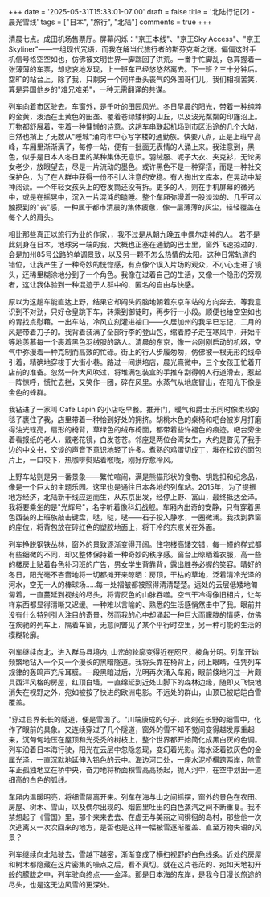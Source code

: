 +++
date = '2025-05-31T15:33:01-07:00'
draft = false
title = '北陆行记[2] - 晨光雪线'
tags = ["日本", "旅行", "北陆"]
comments = true
+++

清晨七点。成田机场售票厅。屏幕闪烁："京王本线"、"京王Sky Access"、"京王Skyliner"——一组现代咒语，而我在解当代旅行者的斯芬克斯之谜。偏偏这时手机信号格空空如也，仿佛被文明世界一脚踹回了洪荒。一番手忙脚乱，总算握着一张薄薄的车票，却悲哀地发现，上一班车已经悠悠然离去。下一班？三十分钟后。空旷的站台上，除了我，只剩另一个同样垂头丧气的外国哥们儿，我们相视苦笑，算是异国他乡的"难兄难弟"，一种无需翻译的共谋。

列车向着市区驶去。车窗外，是千叶的田园风光。冬日早晨的阳光，带着一种纯粹的金黄，泼洒在土黄色的田垄、覆着苍绿矮树的山丘，以及波光粼粼的印旛沼上。万物都舒展着，带着一种慵懒的诗意。这趟车串联起机场到市区沿途的几个大站，自然也捎上了无数从"睡城"涌向市中心写字楼的通勤族。快要八点，正是上班早高峰，车厢里渐渐满了，每停一站，便有一批面无表情的人涌上来。我注意到，黑色，似乎是日本人冬日里的某种集体无意识。羽绒服、呢子大衣、夹克衫，无论男女老少，放眼望去，尽是一片流动的墨色。或许黑色不是一种穿搭，而是一种社交保护色，为了在人群中获得一份不引人注意的安稳。有人掏出文库本，在晃动中凝神阅读。一个年轻女孩头上的卷发筒还没有拆。更多的人，则在手机屏幕的微光中，或是在摇晃中，沉入一片混沌的瞌睡。整个车厢弥漫着一股淡淡的、几乎可以触摸到的"丧"感，一种属于都市清晨的集体疲惫，像一层薄薄的灰尘，轻轻覆盖在每个人的肩头。

相比那些真正以旅行为业的作家，，我不过是从朝九晚五中偶尔走神的人。
若不是此刻身在日本，地球另一端的我，大概也正塞在通勤的巴士里，窗外飞速掠过的，会是加州85号公路的单调景致，以及另一颗不怎么热情的太阳。这种日常轨道的错位，让我产生了一种奇妙的恍惚感，有点像个误入片场的观众，不小心走进了镜头，还稀里糊涂地分到了一个角色。我像在过着自己的生活，又像一个隐形的旁观者，这让我体验到一种混迹于人群中的、匿名的自由与快感。

原以为这趟车能直达上野，结果它却闷头闷脑地朝着东京车站的方向奔去。等我意识到不对劲，只好仓皇跳下车，转乘到御徒町，再步行一小段。顺便也给空空如也的胃找点慰藉。一出车站，冷风立刻灌进袖口——久居加州的我早已忘记，二月的风是带着刀子的。我背着装满了全部行李的登山包，缩着脖子走在寒风中，开始平等地羡慕每一个裹着黑色羽绒服的路人。清晨的东京，像一台刚刚启动的机器，空气中弥漫着一种克制而高效的忙碌。街上的行人步履匆匆，仿佛被一根无形的线牵引着，精确地穿梭于大街小巷。路过一间烘培店，晨光熹微中，三个女孩正忙着开店前的准备。忽然一阵大风吹过，将堆满包装盒的手推车刮得朝人行道滑去，惹起一阵惊呼，慌忙去拦，又笑作一团，碎在风里。水蒸气从地底冒出，在阳光下像是金色的蜂群。

我钻进了一家叫 Cafe Lapin 的小店吃早餐。推开门，暖气和爵士乐同时像柔软的毯子裹住了我，店里带着一种恰到好处的拥挤。胡桃木色的桌椅和吧台被岁月打磨得油光锃亮，扇形的椅背，草绿色的绒布椅面，都带着些许褪色的痕迹。吧台旁坐着看报纸的老人，戴老花镜，白发苍苍。邻座是两位台湾女生，大约是瞥见了我手边的中文书，交谈的声音下意识地轻了许多。煮熟的鸡蛋切成丁，堆在松软的面包片上，一口咬下，热咖啡熨贴着喉咙，刚好疗愈冷风。

上野车站则是另一番景象——繁忙喧闹，满是熊猫形状的食物、钥匙扣和纪念品，像是一个巨大的主题乐园。这里也是通往日本各地的列车站。2015年，为了提振地方经济，北陆新干线应运而生，从东京出发，经停上野、富山，最终抵达金泽。我将要乘坐的是"光辉号"，名字听着像科幻战舰。车厢内出奇的安静，只有穿着黑色西装的上班族敲击键盘，哒，哒，哒——石子投入静水，一圈微澜。我找到靠窗的座位，将背包放在砖红色的塑胶地面上，将干冷的东京关在外面。

列车挣脱钢铁丛林，窗外的景致逐渐变得开阔。住宅楼高矮交错，每一幢的样式都有些细微的不同，却又整体保持着一种奇妙的秩序感。窗台上晾晒着衣服，高一些的楼房上贴着各色补习班的广告，男女学生背靠背，露出胜券必握的笑容。晴好的冬日，阳光毫不吝啬地将一切都摊开来晾晒：房顶，干枯的草地，泛着清冷光泽的河水，空无一人的棒球场.....每一处褶皱都被照得清清楚楚。远处的云层低矮地匍匐着，一直蔓延到视线的尽头，将青灰色的山脉吞噬。空气干冷得像旧相片，让每样东西都显得清晰又迟缓。一种难以言喻的、熟悉的生活感悄然击中了我。眼前并没有什么特别引人注目的奇景，然而我的心中却涌起一种巨大而朦胧的情感，仿佛在疾驰的列车上，隔着车窗，无意间瞥见了某个平行时空里，另一种可能的生活的模糊轮廓。

列车继续向北，进入群马县境内, 山峦的轮廓变得近在咫尺，棱角分明。列车开始频繁地钻入一个又一个漫长的黑暗隧道。我将头靠在椅背上，闭上眼睛，任凭列车规律的轰鸣声充斥耳膜。一段黑暗过后，光明再次涌入车厢，眼前倏地闪过一片颇具西洋风格的房屋，红顶白墙，一直绵延到近处山脚下的森林边缘，随即又飞快地消失在视野之外，宛如被按了快进的欧洲电影。不远处的群山，山顶已被皑皑白雪覆盖。

"穿过县界长长的隧道，便是雪国了。"川端康成的句子，此刻在长野的细雪中，化作了眼前的具象。又连续穿过了几个隧道，窗外的雪不知不觉间变得越发厚重起来，沉甸甸地压在屋顶和光秃秃的树枝上，整个世界都开始简化成黑白灰的色调。列车沿着日本海行驶，阳光在云层中忽隐忽现，变幻着光影。海水泛着铁灰色的金属光泽，一直沉默地延伸入铅色的云中。海边河口处，一座水泥桥横跨两岸，除雪车正孤独地立在桥中央，奋力地将桥面积雪高高扬起，抛入河中，在空中划出一道细高的白色的弧线。

车厢内温暖明亮，将细雪隔离开来。列车在海与山之间摇摆，窗外的景色在农田、房屋、树木、雪山，以及偶尔出现的、烟囱里吐出的白色蒸汽之间不断重复。我不禁想起了《雪国》里，那个来来去去、在虚无与美丽之间徘徊的岛村，那些他一次次逃离又一次次回来的地方，是否也是这样一幅被雪逐渐覆盖、直至万物失语的风景？

列车继续向北陆驶去，雪越下越密，渐渐变成了横扫视野的白色线条。近处的房屋和树木都隐藏在这片密集的噪点之后，看不真切。就在这片苍茫的、宛如天地初开般的朦胧之中，列车驶向终点——金泽。那是日本海的东岸，是我今日漫长旅途的尽头，也是这无边风雪的更深处。
